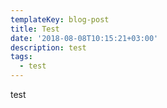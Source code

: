 ```yaml
---
templateKey: blog-post
title: Test
date: '2018-08-08T10:15:21+03:00'
description: test
tags:
  - test
---
```

test
